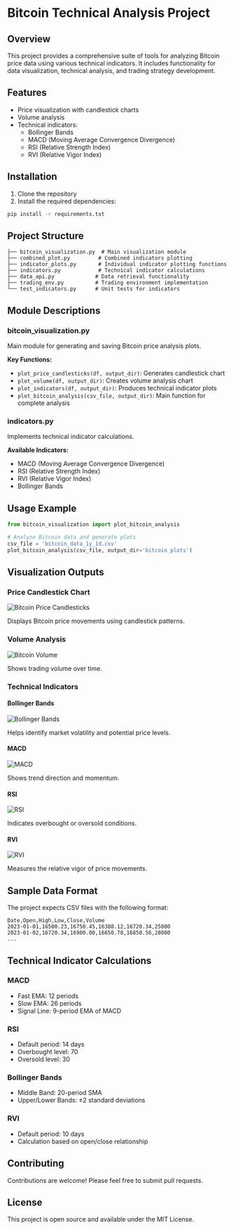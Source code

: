 # Bitcoin Technical Analysis Project

## Overview
This project provides a comprehensive suite of tools for analyzing Bitcoin price data using various technical indicators. It includes functionality for data visualization, technical analysis, and trading strategy development.

## Features
- Price visualization with candlestick charts
- Volume analysis
- Technical indicators:
  - Bollinger Bands
  - MACD (Moving Average Convergence Divergence)
  - RSI (Relative Strength Index)
  - RVI (Relative Vigor Index)

## Installation

1. Clone the repository
2. Install the required dependencies:
```bash
pip install -r requirements.txt
```

## Project Structure

```
├── bitcoin_visualization.py  # Main visualization module
├── combined_plot.py         # Combined indicators plotting
├── indicator_plots.py       # Individual indicator plotting functions
├── indicators.py            # Technical indicator calculations
├── data_api.py             # Data retrieval functionality
├── trading_env.py          # Trading environment implementation
└── test_indicators.py      # Unit tests for indicators
```

## Module Descriptions

### bitcoin_visualization.py
Main module for generating and saving Bitcoin price analysis plots.

**Key Functions:**
- `plot_price_candlesticks(df, output_dir)`: Generates candlestick chart
- `plot_volume(df, output_dir)`: Creates volume analysis chart
- `plot_indicators(df, output_dir)`: Produces technical indicator plots
- `plot_bitcoin_analysis(csv_file, output_dir)`: Main function for complete analysis

### indicators.py
Implements technical indicator calculations.

**Available Indicators:**
- MACD (Moving Average Convergence Divergence)
- RSI (Relative Strength Index)
- RVI (Relative Vigor Index)
- Bollinger Bands

## Usage Example

```python
from bitcoin_visualization import plot_bitcoin_analysis

# Analyze Bitcoin data and generate plots
csv_file = 'bitcoin_data_1y_1d.csv'
plot_bitcoin_analysis(csv_file, output_dir='bitcoin_plots')
```

## Visualization Outputs

### Price Candlestick Chart
![Bitcoin Price Candlesticks](bitcoin_plots/bitcoin_price_candlesticks.png)

Displays Bitcoin price movements using candlestick patterns.

### Volume Analysis
![Bitcoin Volume](bitcoin_plots/bitcoin_volume.png)

Shows trading volume over time.

### Technical Indicators

#### Bollinger Bands
![Bollinger Bands](bitcoin_plots/bitcoin_bollinger_bands.png)

Helps identify market volatility and potential price levels.

#### MACD
![MACD](bitcoin_plots/bitcoin_macd.png)

Shows trend direction and momentum.

#### RSI
![RSI](bitcoin_plots/bitcoin_rsi.png)

Indicates overbought or oversold conditions.

#### RVI
![RVI](bitcoin_plots/bitcoin_rvi.png)

Measures the relative vigor of price movements.

## Sample Data Format

The project expects CSV files with the following format:

```csv
Date,Open,High,Low,Close,Volume
2023-01-01,16500.23,16750.45,16380.12,16720.34,25000
2023-01-02,16720.34,16900.00,16650.78,16850.56,28000
...
```

## Technical Indicator Calculations

### MACD
- Fast EMA: 12 periods
- Slow EMA: 26 periods
- Signal Line: 9-period EMA of MACD

### RSI
- Default period: 14 days
- Overbought level: 70
- Oversold level: 30

### Bollinger Bands
- Middle Band: 20-period SMA
- Upper/Lower Bands: ±2 standard deviations

### RVI
- Default period: 10 days
- Calculation based on open/close relationship

## Contributing
Contributions are welcome! Please feel free to submit pull requests.

## License
This project is open source and available under the MIT License.